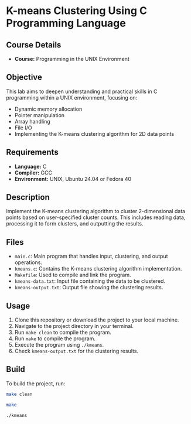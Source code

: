 # K-means Clustering Using C Programming Language


## Course Details
- **Course:** Programming in the UNIX Environment


## Objective
This lab aims to deepen understanding and practical skills in C programming within a UNIX environment, focusing on:
- Dynamic memory allocation
- Pointer manipulation
- Array handling
- File I/O
- Implementing the K-means clustering algorithm for 2D data points

## Requirements
- **Language:** C
- **Compiler:** GCC
- **Environment:** UNIX, Ubuntu 24.04 or Fedora 40

## Description
Implement the K-means clustering algorithm to cluster 2-dimensional data points based on user-specified cluster counts. This includes reading data, processing it to form clusters, and outputting the results.

## Files
- `main.c`: Main program that handles input, clustering, and output operations.
- `kmeans.c`: Contains the K-means clustering algorithm implementation.
- `Makefile`: Used to compile and link the program.
- `kmeans-data.txt`: Input file containing the data to be clustered.
- `kmeans-output.txt`: Output file showing the clustering results.

## Usage
1. Clone this repository or download the project to your local machine.
2. Navigate to the project directory in your terminal.
3. Run `make clean` to compile the program.
4. Run `make` to compile the program.
5. Execute the program using `./kmeans`. 
6. Check `kmeans-output.txt` for the clustering results.

## Build
To build the project, run:
```bash
make clean

make

./kmeans

